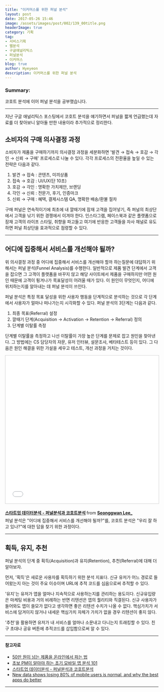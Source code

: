 ```yaml
---
title: "이커머스를 위한 퍼널 분석"
layout: post
date: 2017-05-26 15:46
image: /assets/images/post/002/139_00title.png
headerImage: true
category: 기획
tag:
- 서비스기획
- 웹분석
- 구글애널리틱스
- 퍼널분석
- 이커머스
blog: true
author: Hyeyeon
description: 이커머스를 위한 퍼널 분석
---
```


### Summary:

코호트 분석에 이어 퍼널 분석을 공부했습니다.

---

지난 구글 애널리틱스 포스팅에서 코호트 분석을 얘기하면서 퍼널을 짧게 언급했는데 자료를 더 찾아보니 알아둘 만한 내용이라 추가적으로 정리한다.

## 소비자의 구매 의사결정 과정

소비자가 제품을 구매하기까지 의사결정 과정을 세분화하면 '발견 → 접속 → 호감 → 각인 → 신뢰 → 구매' 프로세스로 나눌 수 있다. 각각 프로세스의 전환율을 높일 수 있는 전략은 다음과 같다.

1. 발견 → 접속 : 콘텐츠, 미끼상품
2. 접속 → 호감 : UI/UX(단 10초)
3. 호감 → 각인 : 명확한 가치제안, 브랜딩
4. 각인 → 신뢰 : 전문가, 후기, 인증마크
5. 신뢰 → 구매 : 혜택, 결제시스템 QA, 명확한 배송/환불 절차

구매 퍼널은 연속적이기에 최초에 내 깔때기에 잠재 고객을 집어넣기, 즉 퍼널의 최상단에서 고객을 낚기 위한 경쟁에서 이겨야 한다. 인스타그램, 페이스북과 같은 플랫폼으로 잠재 고객의 라이프 스타일, 취향을 파고들고 여기에 반응한 고객들을 자사 채널로 유도하면 퍼널 최상단을 효과적으로 점령할 수 있다.

---

## 어디에 집중해서 서비스를 개선해야 될까?

위 의사결정 과정 중 어디에 집중해서 서비스를 개선해야 할까 하는질문에 대답하기 위해서는 퍼널 분석(Funnel Analysis)를 수행한다. 일반적으로 제품 발견 단계에서 고객을 잡으면 그 고객이 플랫폼을 바꾸지 않고 해당 사이트에서 제품을 구매하지만 어떤 원인 때문에 고객이 튕겨나가 목표달성이 어려울 때가 있다. 이 원인이 무엇인지, 어디에 위치하는지를 알아내는 데 퍼널 분석이 쓰인다.

퍼널 분석은 특정 목표 달성을 위한 사용자 행동을 단계적으로 분석하는 것으로 각 단계에서 사용자가 얼마나 떠나가는지 시각화할 수 있다. 퍼널 분석의 3단계는 다음과 같다.

1. 최종 목표(Referral) 설정
2. 깔때기 단계(Acquisition → Activation → Retention → Referral) 정의
3. 단계별 이탈률 측정

단계별 이탈률을 측정하고 나선 이탈률이 가장 높은 단계를 문제로 잡고 원인을 찾아낸다. 그 방법에는 CS 담당자의 자문, 유저 인터뷰, 설문조사, 베타테스트 등이 있다. 그 다음은 원인 해결을 위한 가설을 세우고 테스트, 개선 과정을 거치는 것이다.

<p align="middle">
<iframe src="//www.slideshare.net/slideshow/embed_code/key/f8RXDIecNin0Xu" width="595" height="485" frameborder="0" marginwidth="0" marginheight="0" scrolling="no" style="border:1px solid #CCC; border-width:1px; margin-bottom:5px; max-width: 100%;" allowfullscreen> </iframe> <div style="margin-bottom:5px"> <strong> <a href="//www.slideshare.net/LeeGwan/ss-42159541" title="스타트업 데이터분석 - 퍼널분석과 코호트분석" target="_blank">스타트업 데이터분석 - 퍼널분석과 코호트분석</a> </strong> from <strong><a target="_blank" href="https://www.slideshare.net/LeeGwan">Seonggwan Lee_</a></strong> </div>
<figcaption class="caption">퍼널 분석은 "어디에 집중해서 서비스를 개선해야 될까?"를, 코호트 분석은 "우리 잘 하고 있나?"에 대한 답을 찾기 위한 과정이다.</figcaption>
</p>

---

## 획득, 유지, 추천

퍼널 분석의 단계 중 획득(Acquisition)과 유지(Retention), 추천(Referral)에 대해 더 알아보자.

먼저, '획득'은 새로운 사용자를 획득하기 위한 분석 지표다. 신규 유저가 어느 경로로 들어왔는지 아는 것이 주요 이슈이며 URL에 추적 코드를 심음으로써 추적할 수 있다.

'유지'는 유저가 앱을 얼마나 지속적으로 사용하는지를 관리하는 용도이다. 신규유입량은 마케팅 비용과 거의 비례하는 반면 리텐션은 앱의 퀄리티와 직결된다. 신규 사용자가 들어와도 앱이 쓸모가 없다고 생각하면 좋은 리텐션 수치가 나올 수 없다. 핵심가치가 서비스에 담겨이지 않거나 내세운 핵심가치 자체가 가치가 없을 경우 리텐션이 좋지 않다.

'추천'을 활용하면 유저가 내 서비스를 얼마나 소문내고 다니는지 트래킹할 수 있다. 친구 초대나 공유 버튼에 추적코드를 삽입함으로써 알 수 있다.

---

#### 참고자료

* [50만 원이 넘는 제품을 온라인에서 파는 법](https://brunch.co.kr/@joohoonjake/57)
* [초보 PM이 알아야 하는 초기 모바일 앱 분석 101](https://brunch.co.kr/@andrewyhc/13)
* [스타트업 데이터분석 - 퍼널분석과 코호트분석](https://www.slideshare.net/LeeGwan/ss-42159541)
* [New data shows losing 80% of mobile users is normal, and why the best apps do better](http://andrewchen.co/new-data-shows-why-losing-80-of-your-mobile-users-is-normal-and-that-the-best-apps-do-much-better/)

---

